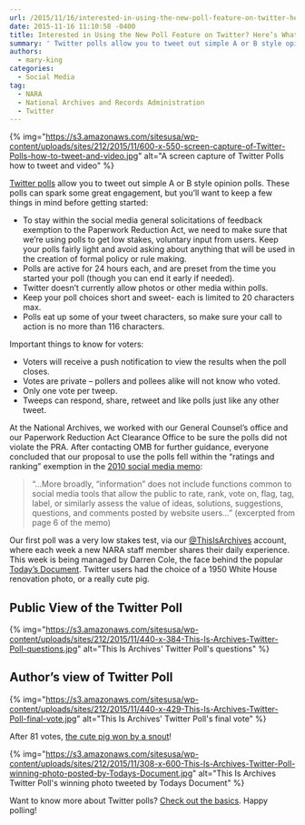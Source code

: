 ```yaml
---
url: /2015/11/16/interested-in-using-the-new-poll-feature-on-twitter-heres-what-you-need-to-know/
date: 2015-11-16 11:10:58 -0400
title: Interested in Using the New Poll Feature on Twitter? Here’s What You Need to Know!
summary: ' Twitter polls allow you to tweet out simple A or B style opinion polls. These polls can spark some great engagement, but you&rsquo;ll want to keep a few things in mind before getting started: To stay within the social media general'
authors:
  - mary-king
categories:
  - Social Media
tag:
  - NARA
  - National Archives and Records Administration
  - Twitter
---
```


{% img="https://s3.amazonaws.com/sitesusa/wp-content/uploads/sites/212/2015/11/600-x-550-screen-capture-of-Twitter-Polls-how-to-tweet-and-video.jpg" alt="A screen capture of Twitter Polls how to tweet and video" %}

[Twitter polls](https://blog.twitter.com/2015/introducing-twitter-polls) allow you to tweet out simple A or B style opinion polls. These polls can spark some great engagement, but you’ll want to keep a few things in mind before getting started:

  * To stay within the social media general solicitations of feedback exemption to the Paperwork Reduction Act, we need to make sure that we’re using polls to get low stakes, voluntary input from users. Keep your polls fairly light and avoid asking about anything that will be used in the creation of formal policy or rule making.
  * Polls are active for 24 hours each, and are preset from the time you started your poll (though you can end it early if needed).
  * Twitter doesn’t currently allow photos or other media within polls.
  * Keep your poll choices short and sweet- each is limited to 20 characters max.
  * Polls eat up some of your tweet characters, so make sure your call to action is no more than 116 characters.

Important things to know for voters:

  * Voters will receive a push notification to view the results when the poll closes.
  * Votes are private &#8211; pollers and pollees alike will not know who voted.
  * Only one vote per tweep.
  * Tweeps can respond, share, retweet and like polls just like any other tweet.

At the National Archives, we worked with our General Counsel’s office and our Paperwork Reduction Act Clearance Office to be sure the polls did not violate the PRA. After contacting OMB for further guidance, everyone concluded that our proposal to use the polls fell within the “ratings and ranking” exemption in the [2010 social media memo](https://www.whitehouse.gov/sites/default/files/omb/assets/inforeg/SocialMediaGuidance_04072010.pdf):

> &#8220;&#8230;More broadly, “information” does not include functions common to social media tools that allow the public to rate, rank, vote on, flag, tag, label, or similarly assess the value of ideas, solutions, suggestions, questions, and comments posted by website users&#8230;&#8221; (excerpted from page 6 of the memo)

Our first poll was a very low stakes test, via our [@ThisIsArchives](https://twitter.com/ThisisArchives) account, where each week a new NARA staff member shares their daily experience. This week is being managed by Darren Cole, the face behind the popular [Today’s Document](http://todaysdocument.tumblr.com/). Twitter users had the choice of a 1950 White House renovation photo, or a really cute pig.

## Public View of the Twitter Poll

{% img="https://s3.amazonaws.com/sitesusa/wp-content/uploads/sites/212/2015/11/440-x-384-This-Is-Archives-Twitter-Poll-questions.jpg" alt="This Is Archives' Twitter Poll's questions" %}

## Author’s view of Twitter Poll

{% img="https://s3.amazonaws.com/sitesusa/wp-content/uploads/sites/212/2015/11/440-x-429-This-Is-Archives-Twitter-Poll-final-vote.jpg" alt="This Is Archives' Twitter Poll's final vote" %}

After 81 votes, [the cute pig won by a snout](https://twitter.com/ThisisArchives/status/662629851640283136)!

{% img="https://s3.amazonaws.com/sitesusa/wp-content/uploads/sites/212/2015/11/308-x-600-This-Is-Archives-Twitter-Poll-winning-photo-posted-by-Todays-Document.jpg" alt="This Is Archives Twitter Poll's winning photo tweeted by Todays Document" %}

Want to know more about Twitter polls? [Check out the basics](https://support.twitter.com/articles/20174524?lang=en). Happy polling!